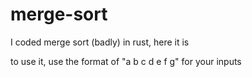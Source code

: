 # merge-sort
I coded merge sort (badly) in rust, here it is

to use it, use the format of "a b c d e f g" for your inputs
